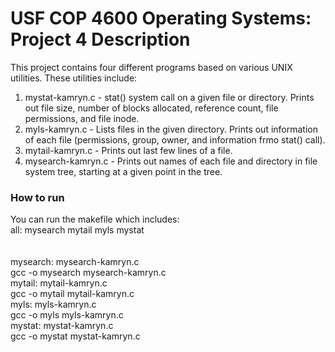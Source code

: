 # USF COP 4600 Operating Systems: Project 4 Description

This project contains four different programs based on various UNIX utilities. These utilities include: <br>
1. mystat-kamryn.c - stat() system call on a given file or directory. Prints out file size, number of blocks allocated, reference count, file permissions, and file inode.
2. myls-kamryn.c - Lists files in the given directory. Prints out information of each file (permissions, group, owner, and information frmo stat() call).
3. mytail-kamryn.c - Prints out last few lines of a file.
4. mysearch-kamryn.c - Prints out names of each file and directory in file system tree, starting at a given point in the tree.

### How to run

You can run the makefile which includes:<br>
all: mysearch mytail myls mystat<br>	
<br>
mysearch: mysearch-kamryn.c<br>
	gcc	-o	mysearch	mysearch-kamryn.c<br>
mytail:	mytail-kamryn.c<br>
	gcc	-o	mytail	mytail-kamryn.c<br>
myls:	myls-kamryn.c<br>
	gcc	-o	myls	myls-kamryn.c<br>
mystat:	mystat-kamryn.c<br>
	gcc	-o	mystat	mystat-kamryn.c
